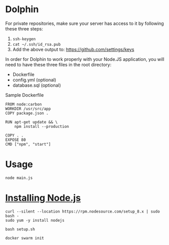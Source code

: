 # Dolphin

For private repositories, make sure your server has access to it by following these three steps:
  1. `ssh-keygen`
  2. `cat ~/.ssh/id_rsa.pub`
  3. Add the above output to: https://github.com/settings/keys

In order for Dolphin to work properly with your Node.JS application, you will need to have these three files in the root directory:
  * Dockerfile
  * config.yml (optional)
  * database.sql  (optional)

Sample Dockerfile
```
FROM node:carbon
WORKDIR /usr/src/app
COPY package.json .

RUN apt-get update && \
    npm install --production

COPY . .
EXPOSE 80
CMD ["npm", "start"]
```

# Usage

`node main.js`

# [Installing Node.js](https://nodejs.org/en/download/package-manager/)

```
curl --silent --location https://rpm.nodesource.com/setup_8.x | sudo bash -
sudo yum -y install nodejs

bash setup.sh

docker swarm init
```

